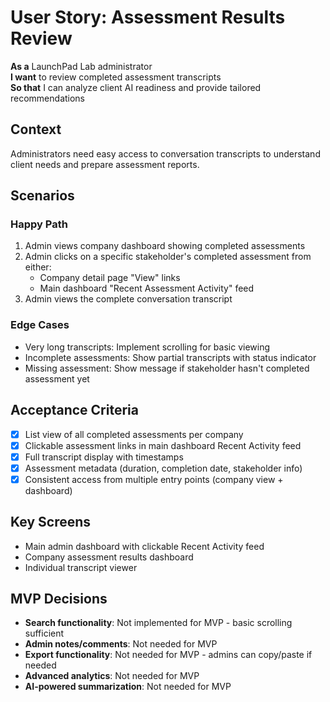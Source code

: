 # User Story: Assessment Results Review

**As a** LaunchPad Lab administrator  
**I want** to review completed assessment transcripts  
**So that** I can analyze client AI readiness and provide tailored recommendations

## Context
Administrators need easy access to conversation transcripts to understand client needs and prepare assessment reports.

## Scenarios

### Happy Path
1. Admin views company dashboard showing completed assessments
2. Admin clicks on a specific stakeholder's completed assessment from either:
   - Company detail page "View" links
   - Main dashboard "Recent Assessment Activity" feed 
3. Admin views the complete conversation transcript

### Edge Cases
- Very long transcripts: Implement scrolling for basic viewing
- Incomplete assessments: Show partial transcripts with status indicator
- Missing assessment: Show message if stakeholder hasn't completed assessment yet

## Acceptance Criteria
- [x] List view of all completed assessments per company
- [x] Clickable assessment links in main dashboard Recent Activity feed
- [x] Full transcript display with timestamps
- [x] Assessment metadata (duration, completion date, stakeholder info)
- [x] Consistent access from multiple entry points (company view + dashboard)

## Key Screens
- Main admin dashboard with clickable Recent Activity feed
- Company assessment results dashboard
- Individual transcript viewer

## MVP Decisions
- **Search functionality**: Not implemented for MVP - basic scrolling sufficient
- **Admin notes/comments**: Not needed for MVP
- **Export functionality**: Not needed for MVP - admins can copy/paste if needed
- **Advanced analytics**: Not needed for MVP
- **AI-powered summarization**: Not needed for MVP